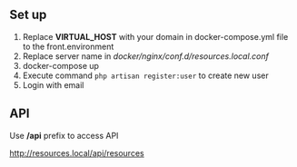 ## Set up

1. Replace **VIRTUAL_HOST** with your domain in docker-compose.yml file to the front.environment
1. Replace server name in *docker/nginx/conf.d/resources.local.conf*
1. docker-compose up
1. Execute command `php artisan register:user` to create new user
1. Login with email


## API

Use **/api** prefix to access API  

http://resources.local/api/resources
